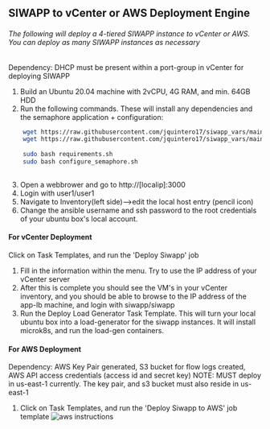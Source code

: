 ## SIWAPP to vCenter or AWS Deployment Engine
###### The following will deploy a 4-tiered SIWAPP instance to vCenter or AWS. You can deploy as many SIWAPP instances as necessary
Dependency: DHCP must be present within a port-group in vCenter for deploying SIWAPP

1. Build an Ubuntu 20.04 machine with 2vCPU, 4G RAM, and min. 64GB HDD
2. Run the following commands. These will install any dependencies and the semaphore application + configuration:

```bash
    wget https://raw.githubusercontent.com/jquintero17/siwapp_vars/main/requirements.sh && chmod +x requirements.sh
    wget https://raw.githubusercontent.com/jquintero17/siwapp_vars/main/configure_semaphore.sh && chmod +x configure_semaphore.sh
    
    sudo bash requirements.sh
    sudo bash configure_semaphore.sh
    
```
3. Open a webbrower and go to http://[localip]:3000
4. Login with user1/user1
5. Navigate to Inventory(left side)-->edit the local host entry (pencil icon)
6. Change the ansible username and ssh password to the root credentials of your ubuntu box's local account.

#### For vCenter Deployment
Click on Task Templates, and run the 'Deploy Siwapp' job
1. Fill in the information within the menu. Try to use the IP address of your vCenter server
2. After this is complete you should see the VM's in your vCenter inventory, and you should be able to browse to the IP address of the app-lb machine, and login with siwapp/siwapp
3. Run the Deploy Load Generator Task Template. This will turn your local ubuntu box into a load-generator for the siwapp instances. It will install microk8s, and run the load-gen containers. 

#### For AWS Deployment
Dependency: AWS Key Pair generated, S3 bucket for flow logs created, AWS API access credentials (access id and secret key)
NOTE: MUST deploy in us-east-1 currently. The key pair, and s3 bucket must also reside in us-east-1

1. Click on Task Templates, and run the 'Deploy Siwapp to AWS' job template
![aws instructions](aws_siwapp_help.png)
